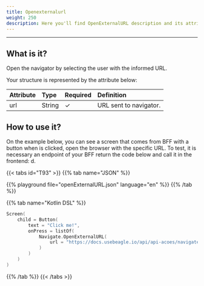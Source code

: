 ```yaml
---
title: Openexternalurl
weight: 250
description: Here you'll find OpenExternalURL description and its attribute.
---
```


---

## What is it?

Open the navigator by selecting the user with the informed URL.

Your structure is represented by the attribute below:

| **Attribute** | **Type** | Required | **Definition** |
| :--- | :--- | :--- | :--- |
| url | String |         ✓ |  URL sent to navigator. |

## How to use it?

On the example below, you can see a screen that comes from BFF with a button when is clicked, open the browser with the specific URL. To test, it is necessary an endpoint of your BFF return the code below and call it in the frontend: d.

{{< tabs id="T93" >}}
{{% tab name="JSON" %}}
<!-- json-playground:openExternalURL.json
{
  "_beagleComponent_" : "beagle:screenComponent",
  "child" : {
    "_beagleComponent_" : "beagle:button",
    "text" : "Click me!",
    "onPress" : [ {
      "_beagleAction_" : "beagle:openExternalURL",
      "url" : "http://docs-beta.usebeagle.io/docs/api/actions/navigate/openexternalurl/"
    } ]
  }
}
-->
{{% playground file="openExternalURL.json" language="en" %}}
{{% /tab %}}

{{% tab name="Kotlin DSL" %}}
```kotlin
Screen(
    child = Button(
        text = "Click me!",
        onPress = listOf(
            Navigate.OpenExternalURL(
                url = "https://docs.usebeagle.io/api/api-acoes/navigate/openexternalurl"
            )
        )
    )
)
```
{{% /tab %}}
{{< /tabs >}}
